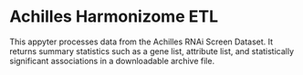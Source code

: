 # Achilles Harmonizome ETL

This appyter processes data from the Achilles RNAi Screen Dataset. It returns summary statistics such as a gene list, attribute list, and statistically significant associations in a downloadable archive file.

